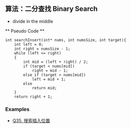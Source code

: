 ## 算法：二分查找 Binary Search
- divide in the middle

** Pseudo Code **
```{c}
int searchInsert(int* nums, int numsSize, int target){
    int left = 0;
    int right = numsSize - 1;
    while (left <= right)
    {
        int mid = (left + right) / 2;
        if (target < nums[mid])
            right = mid - 1;
        else if (target > nums[mid])
            left = mid + 1;
        else
            return mid;
    }
    return right + 1;
```

### Examples
- [Q35. 搜索插入位置](https://github.com/Annalina-Luo/Leetcode/tree/main/%E6%AF%8F%E6%97%A5%E4%B8%80%E9%A2%98/q35.%20%E6%90%9C%E7%B4%A2%E6%8F%92%E5%85%A5%E4%BD%8D%E7%BD%AE)
